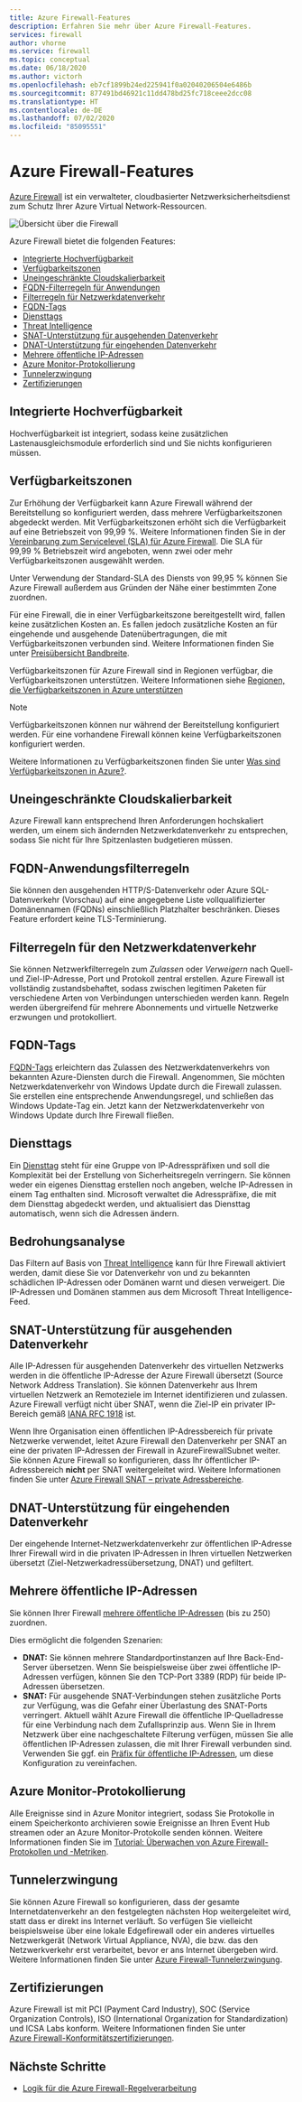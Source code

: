 ```yaml
---
title: Azure Firewall-Features
description: Erfahren Sie mehr über Azure Firewall-Features.
services: firewall
author: vhorne
ms.service: firewall
ms.topic: conceptual
ms.date: 06/18/2020
ms.author: victorh
ms.openlocfilehash: eb7cf1899b24ed225941f0a02040206504e6486b
ms.sourcegitcommit: 877491bd46921c11dd478bd25fc718ceee2dcc08
ms.translationtype: HT
ms.contentlocale: de-DE
ms.lasthandoff: 07/02/2020
ms.locfileid: "85095551"
---
```

# <a name="azure-firewall-features"></a>Azure Firewall-Features

[Azure Firewall](overview.md) ist ein verwalteter, cloudbasierter Netzwerksicherheitsdienst zum Schutz Ihrer Azure Virtual Network-Ressourcen.

![Übersicht über die Firewall](media/overview/firewall-threat.png)

Azure Firewall bietet die folgenden Features:

- [Integrierte Hochverfügbarkeit](#built-in-high-availability)
- [Verfügbarkeitszonen](#availability-zones)
- [Uneingeschränkte Cloudskalierbarkeit](#unrestricted-cloud-scalability)
- [FQDN-Filterregeln für Anwendungen](#application-fqdn-filtering-rules)
- [Filterregeln für Netzwerkdatenverkehr](#network-traffic-filtering-rules)
- [FQDN-Tags](#fqdn-tags)
- [Diensttags](#service-tags)
- [Threat Intelligence](#threat-intelligence)
- [SNAT-Unterstützung für ausgehenden Datenverkehr](#outbound-snat-support)
- [DNAT-Unterstützung für eingehenden Datenverkehr](#inbound-dnat-support)
- [Mehrere öffentliche IP-Adressen](#multiple-public-ip-addresses)
- [Azure Monitor-Protokollierung](#azure-monitor-logging)
- [Tunnelerzwingung](#forced-tunneling)
- [Zertifizierungen](#certifications)

## <a name="built-in-high-availability"></a>Integrierte Hochverfügbarkeit

Hochverfügbarkeit ist integriert, sodass keine zusätzlichen Lastenausgleichsmodule erforderlich sind und Sie nichts konfigurieren müssen.

## <a name="availability-zones"></a>Verfügbarkeitszonen

Zur Erhöhung der Verfügbarkeit kann Azure Firewall während der Bereitstellung so konfiguriert werden, dass mehrere Verfügbarkeitszonen abgedeckt werden. Mit Verfügbarkeitszonen erhöht sich die Verfügbarkeit auf eine Betriebszeit von 99,99 %. Weitere Informationen finden Sie in der [Vereinbarung zum Servicelevel (SLA) für Azure Firewall](https://azure.microsoft.com/support/legal/sla/azure-firewall/v1_0/). Die SLA für 99,99 % Betriebszeit wird angeboten, wenn zwei oder mehr Verfügbarkeitszonen ausgewählt werden.

Unter Verwendung der Standard-SLA des Diensts von 99,95 % können Sie Azure Firewall außerdem aus Gründen der Nähe einer bestimmten Zone zuordnen.

Für eine Firewall, die in einer Verfügbarkeitszone bereitgestellt wird, fallen keine zusätzlichen Kosten an. Es fallen jedoch zusätzliche Kosten an für eingehende und ausgehende Datenübertragungen, die mit Verfügbarkeitszonen verbunden sind. Weitere Informationen finden Sie unter [Preisübersicht Bandbreite](https://azure.microsoft.com/pricing/details/bandwidth/).

Verfügbarkeitszonen für Azure Firewall sind in Regionen verfügbar, die Verfügbarkeitszonen unterstützen. Weitere Informationen siehe [Regionen, die Verfügbarkeitszonen in Azure unterstützen](../availability-zones/az-region.md)

> [!NOTE]
> Verfügbarkeitszonen können nur während der Bereitstellung konfiguriert werden. Für eine vorhandene Firewall können keine Verfügbarkeitszonen konfiguriert werden.

Weitere Informationen zu Verfügbarkeitszonen finden Sie unter [Was sind Verfügbarkeitszonen in Azure?](../availability-zones/az-overview.md).

## <a name="unrestricted-cloud-scalability"></a>Uneingeschränkte Cloudskalierbarkeit

Azure Firewall kann entsprechend Ihren Anforderungen hochskaliert werden, um einem sich ändernden Netzwerkdatenverkehr zu entsprechen, sodass Sie nicht für Ihre Spitzenlasten budgetieren müssen.

## <a name="application-fqdn-filtering-rules"></a>FQDN-Anwendungsfilterregeln

Sie können den ausgehenden HTTP/S-Datenverkehr oder Azure SQL-Datenverkehr (Vorschau) auf eine angegebene Liste vollqualifizierter Domänennamen (FQDNs) einschließlich Platzhalter beschränken. Dieses Feature erfordert keine TLS-Terminierung.

## <a name="network-traffic-filtering-rules"></a>Filterregeln für den Netzwerkdatenverkehr

Sie können Netzwerkfilterregeln zum *Zulassen* oder *Verweigern* nach Quell- und Ziel-IP-Adresse, Port und Protokoll zentral erstellen. Azure Firewall ist vollständig zustandsbehaftet, sodass zwischen legitimen Paketen für verschiedene Arten von Verbindungen unterschieden werden kann. Regeln werden übergreifend für mehrere Abonnements und virtuelle Netzwerke erzwungen und protokolliert.

## <a name="fqdn-tags"></a>FQDN-Tags

[FQDN-Tags](fqdn-tags.md) erleichtern das Zulassen des Netzwerkdatenverkehrs von bekannten Azure-Diensten durch die Firewall. Angenommen, Sie möchten Netzwerkdatenverkehr von Windows Update durch die Firewall zulassen. Sie erstellen eine entsprechende Anwendungsregel, und schließen das Windows Update-Tag ein. Jetzt kann der Netzwerkdatenverkehr von Windows Update durch Ihre Firewall fließen.

## <a name="service-tags"></a>Diensttags

Ein [Diensttag](service-tags.md) steht für eine Gruppe von IP-Adresspräfixen und soll die Komplexität bei der Erstellung von Sicherheitsregeln verringern. Sie können weder ein eigenes Diensttag erstellen noch angeben, welche IP-Adressen in einem Tag enthalten sind. Microsoft verwaltet die Adresspräfixe, die mit dem Diensttag abgedeckt werden, und aktualisiert das Diensttag automatisch, wenn sich die Adressen ändern.

## <a name="threat-intelligence"></a>Bedrohungsanalyse

Das Filtern auf Basis von [Threat Intelligence](threat-intel.md) kann für Ihre Firewall aktiviert werden, damit diese Sie vor Datenverkehr von und zu bekannten schädlichen IP-Adressen oder Domänen warnt und diesen verweigert. Die IP-Adressen und Domänen stammen aus dem Microsoft Threat Intelligence-Feed.

## <a name="outbound-snat-support"></a>SNAT-Unterstützung für ausgehenden Datenverkehr

Alle IP-Adressen für ausgehenden Datenverkehr des virtuellen Netzwerks werden in die öffentliche IP-Adresse der Azure Firewall übersetzt (Source Network Address Translation). Sie können Datenverkehr aus Ihrem virtuellen Netzwerk an Remoteziele im Internet identifizieren und zulassen. Azure Firewall verfügt nicht über SNAT, wenn die Ziel-IP ein privater IP-Bereich gemäß [IANA RFC 1918](https://tools.ietf.org/html/rfc1918) ist. 

Wenn Ihre Organisation einen öffentlichen IP-Adressbereich für private Netzwerke verwendet, leitet Azure Firewall den Datenverkehr per SNAT an eine der privaten IP-Adressen der Firewall in AzureFirewallSubnet weiter. Sie können Azure Firewall so konfigurieren, dass Ihr öffentlicher IP-Adressbereich **nicht** per SNAT weitergeleitet wird. Weitere Informationen finden Sie unter [Azure Firewall SNAT – private Adressbereiche](snat-private-range.md).

## <a name="inbound-dnat-support"></a>DNAT-Unterstützung für eingehenden Datenverkehr

Der eingehende Internet-Netzwerkdatenverkehr zur öffentlichen IP-Adresse Ihrer Firewall wird in die privaten IP-Adressen in Ihren virtuellen Netzwerken übersetzt (Ziel-Netzwerkadressübersetzung, DNAT) und gefiltert.

## <a name="multiple-public-ip-addresses"></a>Mehrere öffentliche IP-Adressen

Sie können Ihrer Firewall [mehrere öffentliche IP-Adressen](deploy-multi-public-ip-powershell.md) (bis zu 250) zuordnen.

Dies ermöglicht die folgenden Szenarien:

- **DNAT:** Sie können mehrere Standardportinstanzen auf Ihre Back-End-Server übersetzen. Wenn Sie beispielsweise über zwei öffentliche IP-Adressen verfügen, können Sie den TCP-Port 3389 (RDP) für beide IP-Adressen übersetzen.
- **SNAT:** Für ausgehende SNAT-Verbindungen stehen zusätzliche Ports zur Verfügung, was die Gefahr einer Überlastung des SNAT-Ports verringert. Aktuell wählt Azure Firewall die öffentliche IP-Quelladresse für eine Verbindung nach dem Zufallsprinzip aus. Wenn Sie in Ihrem Netzwerk über eine nachgeschaltete Filterung verfügen, müssen Sie alle öffentlichen IP-Adressen zulassen, die mit Ihrer Firewall verbunden sind. Verwenden Sie ggf. ein [Präfix für öffentliche IP-Adressen](../virtual-network/public-ip-address-prefix.md), um diese Konfiguration zu vereinfachen.

## <a name="azure-monitor-logging"></a>Azure Monitor-Protokollierung

Alle Ereignisse sind in Azure Monitor integriert, sodass Sie Protokolle in einem Speicherkonto archivieren sowie Ereignisse an Ihren Event Hub streamen oder an Azure Monitor-Protokolle senden können. Weitere Informationen finden Sie im [Tutorial: Überwachen von Azure Firewall-Protokollen und -Metriken](tutorial-diagnostics.md).

## <a name="forced-tunneling"></a>Tunnelerzwingung

Sie können Azure Firewall so konfigurieren, dass der gesamte Internetdatenverkehr an den festgelegten nächsten Hop weitergeleitet wird, statt dass er direkt ins Internet verläuft. So verfügen Sie vielleicht beispielsweise über eine lokale Edgefirewall oder ein anderes virtuelles Netzwerkgerät (Network Virtual Appliance, NVA), die bzw. das den Netzwerkverkehr erst verarbeitet, bevor er ans Internet übergeben wird. Weitere Informationen finden Sie unter [Azure Firewall-Tunnelerzwingung](forced-tunneling.md).

## <a name="certifications"></a>Zertifizierungen

Azure Firewall ist mit PCI (Payment Card Industry), SOC (Service Organization Controls), ISO (International Organization for Standardization) und ICSA Labs konform. Weitere Informationen finden Sie unter [Azure Firewall-Konformitätszertifizierungen](compliance-certifications.md).

## <a name="next-steps"></a>Nächste Schritte

- [Logik für die Azure Firewall-Regelverarbeitung](rule-processing.md)